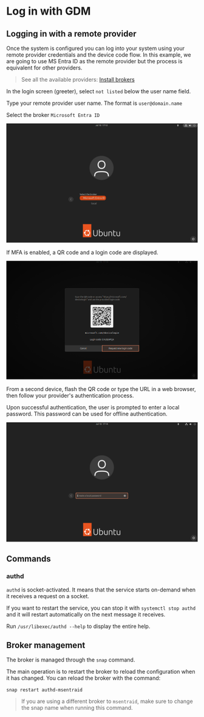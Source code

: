 # Log in with GDM

## Logging in with a remote provider

Once the system is configured you can log into your system using your remote provider credentials and the device code flow.
In this example, we are going to use MS Entra ID as the remote provider but the process is equivalent for other providers.

> See all the available providers: [Install brokers](./install-authd.md#install-brokers)

In the login screen (greeter), select ```not listed``` below the user name field.

Type your remote provider user name. The format is ```user@domain.name```

Select the broker `Microsoft Entra ID`

![Login screen showing selection of broker.](../assets/gdm-select-broker.png)

If MFA is enabled, a QR code and a login code are displayed.

![Display of QR code, login code and button to Request new login code.](../assets/gdm-qr.png)

From a second device, flash the QR code or type the URL in a web browser, then follow your provider's authentication process.

Upon successful authentication, the user is prompted to enter a local password. This password can be used for offline authentication.

![Prompt to create local password on successful authentication.](../assets/gdm-pass.png)

## Commands

### authd

```authd``` is socket-activated. It means that the service starts on-demand when it receives a request on a socket.

If you want to restart the service, you can stop it with ```systemctl stop authd``` and it will restart automatically on the next message it receives.

Run ```/usr/libexec/authd --help``` to display the entire help.

## Broker management

The broker is managed through the ```snap``` command.

The main operation is to restart the broker to reload the configuration when it has changed. You can reload the broker with the command:

```shell
snap restart authd-msentraid
```

> If you are using a different broker to `msentraid`, make sure to change the snap name when running this command.
